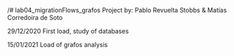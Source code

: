/# lab04_migrationFlows_grafos
Project by: Pablo Revuelta Stobbs & Matías Corredoira de Soto

29/12/2020
First load, study of databases

15/01/2021
Load of grafos analysis